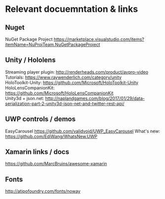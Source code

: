 # Relevant docuemntation & links

## Nuget
NuGet Package Project https://marketplace.visualstudio.com/items?itemName=NuProjTeam.NuGetPackageProject

## Unity / Hololens
Streaming player plugin: http://renderheads.com/product/avpro-video  
Tutorials: https://www.raywenderlich.com/category/unity  
HoloToolkit-Unity: https://github.com/Microsoft/HoloToolkit-Unity  
HoloLensCompanionKit: https://github.com/Microsoft/HoloLensCompanionKit  
Unity3d + json.net: http://naplandgames.com/blog/2017/01/29/data-serialization-part-2-unity3d-json-net-and-twitter-rest-api/  

## UWP controls / demos
EasyCarousel https://github.com/validvoid/UWP_EasyCarousel
What's new: https://github.com/EdiWang/WhatsNew.UWP  

## Xamarin links / docs
https://github.com/MarcBruins/awesome-xamarin

## Fonts
http://atipofoundry.com/fonts/noway
